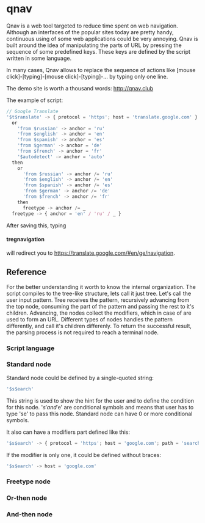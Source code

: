 # qnav

Qnav is a web tool targeted to reduce time spent on web navigation.
Although an interfaces of the popular sites today are pretty handy, continuous using of some web applications could be very annoying.
Qnav is built around the idea of manipulating the parts of URL by pressing the sequence of some predefined keys.
These keys are defined by the script written in some language.

In many cases, Qnav allows to replace the sequence of actions like [mouse click]-[typing]-[mouse click]-[typing]-... by typing only one line.

The demo site is worth a thousand words: http://qnav.club

The example of script:

``` javascript
// Google Translate
'$t$ranslate' -> { protocol = 'https'; host = 'translate.google.com' }
  or
    'from $russian' -> anchor = 'ru'
    'from $english' -> anchor = 'en'
    'from $spanish' -> anchor = 'es'
    'from $german' -> anchor = 'de'
    'from $french' -> anchor = 'fr'
    '$autodetect' -> anchor = 'auto'
  then
    or
      'from $russian' -> anchor /= 'ru'
      'from $english' -> anchor /= 'en'
      'from $spanish' -> anchor /= 'es'
      'from $german' -> anchor /= 'de'
      'from $french' -> anchor /= 'fr'
    then
      freetype -> anchor /= _
  freetype -> { anchor = 'en' / 'ru' / _ }
```

After saving this, typing

#### tregnavigation

will redirect you to https://translate.google.com/#en/ge/navigation.

## Reference

For the better understanding it worth to know the internal organization. The script compiles to the tree-like structure, lets call it just tree. 
Let's call the user input pattern. Tree receives the pattern, recursively advancing from the top node, 
consuming the part of the pattern and passing the rest to it's children. Advancing, the nodes collect the modifiers, which in case of  are used to form an URL.
Different types of nodes handles the pattern differently, and call it's children differenly.
To return the successful result, the parsing process is not required to reach a terminal node.

### Script language

### Standard node

Standard node could be defined by a single-quoted string:

``` javascript
'$s$earch'
```

This string is used to show the hint for the user and to define the condition for this node.
'$s' and '$e' are conditional symbols and means that user has to type 'se' to pass this node.
Standard node can have 0 or more conditional symbols.

It also can have a modifiers part defined like this:

``` javascript
'$s$earch' -> { protocol = 'https'; host = 'google.com'; path = 'search' }
```

If the modifier is only one, it could be defined without braces:

``` javascript
'$s$earch' -> host = 'google.com'
```

### Freetype node

### Or-then node

### And-then node